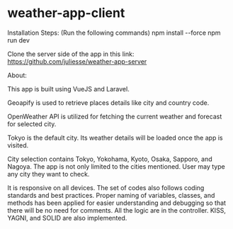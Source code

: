 # weather-app-client

Installation Steps: (Run the following commands)
npm install --force
npm run dev

Clone the server side of the app in this link: https://github.com/juliesse/weather-app-server

About:

This app is built using VueJS and Laravel.

Geoapify is used to retrieve places details like city and country code.

OpenWeather API is utilized for fetching the current weather and forecast for selected city.

Tokyo is the default city. Its weather details will be loaded once the app is visited.

City selection contains Tokyo, Yokohama, Kyoto, Osaka, Sapporo, and Nagoya. The app is not only limited to the cities mentioned.
User may type any city they want to check.

It is responsive on all devices. The set of codes also follows coding standards and best practices. Proper naming of variables,
classes, and methods has been applied for easier understanding and debugging so that there will be no need for comments. All the 
logic are in the controller. KISS, YAGNI, and SOLID are also implemented.
